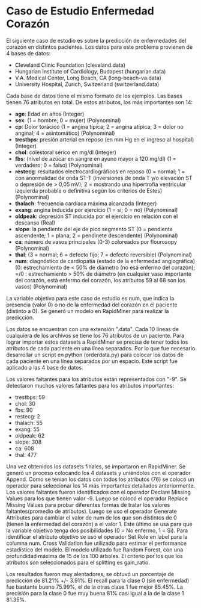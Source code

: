 # Caso de Estudio Enfermedad Corazón

El siguiente caso de estudio es sobre la predicción de enfermedades del corazón en distintos pacientes. Los datos para este problema provienen de 4 bases de datos:

<ul>
  <li>Cleveland Clinic Foundation (cleveland.data)</li>
  <li>Hungarian Institute of Cardiology, Budapest (hungarian.data)</li>
  <li>V.A. Medical Center, Long Beach, CA (long-beach-va.data)</li>
  <li>University Hospital, Zurich, Switzerland (switzerland.data)</li>
</ul>

Cada base de datos tiene el mismo formato de los ejemplos. Las bases tienen 76 atributos en total. De estos atributos, los más importantes son 14:

<ul>
  <li><b>age</b>: Edad en años (Integer)</li>
  <li><b>sex</b>: (1 = hombre; 0 = mujer) (Polynominal)</li>
  <li><b>cp</b>: Dolor torácico (1 = angina típica; 2 = angina atípica; 3 = dolor no anginal; 4 = asintomático) (Polynominal)</li>
  <li><b>trestbps</b>: presión arterial en reposo (en mm Hg en el ingreso al hospital) (Integer)</li>
  <li><b>chol</b>: colestoral sérico en mg/dl (Integer)</li>
  <li><b>fbs</b>: (nivel de azúcar en sangre en ayuno mayor a 120 mg/dl) (1 = verdadero; 0 = falso) (Polynominal)</li>
  <li><b>restecg</b>: resultados electrocardiográficos en reposo (0 = normal; 1 = con anormalidad de onda ST-T (inversiones de onda T y/o elevación ST o depresión de > 0,05 mV); 2 = mostrando una hipertrofia ventricular izquierda probable o definitiva según los criterios de Estes) (Polynominal)</li>
  <li><b>thalach</b>: frecuencia cardíaca máxima alcanzada (Integer)</li>
  <li><b>exang</b>: angina inducida por ejercicio (1 = sí; 0 = no) (Polynominal)</li>
  <li><b>oldpeak</b>: depresión ST inducida por el ejercicio en relación con el descanso (Real)</li>
  <li><b>slope</b>: la pendiente del eje de pico segmento ST (0 = pendiente ascendente; 1 = plana; 2 = pendinete descendente) (Polynominal)</li>
  <li><b>ca</b>: número de vasos principales (0-3) coloreados por flourosopy (Polynominal)</li>
  <li><b>thal</b>: (3 = normal; 6 = defecto fijo; 7 = defecto reversible) (Polynominal)</li>
  <li><b>num</b>: diagnóstico de cardiopatía (estado de la enfermedad angiográfica) (0: estrechamiento de < 50% de diámetro (no esá enfermo del corazón); =/0 : estrechamiento > 50% de diámetro (en cualquier vaso importante del corazón, está enfermo del corazón, los atributos 59 al 68 son los vasos) (Polynominal) </li>
</ul>

La variable objetivo para este caso de estudio es num, que indica la presencia (valor 0) o no de la enfermedad del corazón en el paciente (distinto a 0). Se generó un modelo en RapidMiner para realizar la predicción.

Los datos se encuentran con una extensión ".data". Cada 10 líneas de cualquiera de los archivos se tiene los 76 atributos de un paciente. Para lograr importar estos datasets a RapidMiner se precisa de tener todos los atributos de cada paciente en una línea separados. Por lo que fue necesario desarrollar un script en python (orderdata.py) para colocar los datos de cada paciente en una línea separados por un espacio. Este script fue aplicado a las 4 base de datos.

Los valores faltantes para los atributos están representados con "-9". Se detectaron muchos valores faltantes para los atributos importantes:

<ul>
  <li>trestbps: 59</li>
  <li>chol: 30</li>
  <li>fbs: 90</li>
  <li>restecg: 2</li>
  <li>thalach: 55</li>
  <li>exang: 55</li>
  <li>oldpeak: 62</li>
  <li>slope: 308</li>
  <li>ca: 608</li>
  <li>thal: 477</li>
</ul>

Una vez obtenidos los datasets finales, se importaron en RapidMiner. Se generó un proceso colocando los 4 datasets y uniéndolos con el operador Append. Como se tenían los datos con todos los atributos (76) se colocó un operador para seleccionar los 14 más importantes detallados anteriormente. Los valores faltantes fueron identificados con el operador Declare Missing Values para los que tienen valor -9. Luego se colocó el operador Replace Missing Values para probar diferentes formas de tratar los valores faltantes(promedio de atributos). Luego se uso el operador Generate Attributes para cambiar el valor de num de los que son distintos de 0 (tienen la enfermedad del corazón) a el valor 1. Este último se usa para que la variable objetivo tenga dos posibilidades (0 = No enfermo, 1 = Si). Para identificar el atributo objetivo se usó el operador Set Role en label para la columna num. Cross Validation fue utilizado para estimar el performance estadístico del modelo.
El modelo utilizado fue Random Forest, con una profundidad máxima de 15 de los 100 árboles. El criterio por los que los atributos son seleccionados para el splitting es gain_ratio.


Los resultados fueron muy alentadores, se obtuvó un porcentaje de predicción de 81.21% +/- 3.91%. El recall para la clase 0 (sin enfermedad) fue bastante bueno 75.99%, el de la otras clase 1 fue mejor 85.45%. La precisión para la clase 0 fue muy buena 81% casi igual a la de la clase 1 81.35%.
